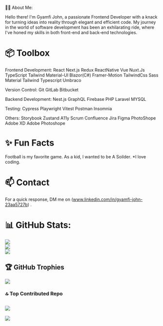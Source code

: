  👨‍💻 About Me:
 
Hello there! I'm Gyamfi John, a passionate Frontend Developer with a knack for turning ideas into reality through elegant and efficient code. My journey in the world of software development has been an exhilarating ride, where I've honed my skills in both front-end and back-end technologies.


# 📦 Toolbox
Frontend Development: React Next.js Redux ReactNative Vue Nuxt.Js TypeScript Tailwind Material-UI Blazor(C#)
Framer-Motion TailwindCss Sass Material Tailwind Typescript Umbraco 

Version Control: Git GitLab Bitbucket

Backend Development: Nest.js GraphQL Firebase PHP Laravel MYSQL

Testing: Cypress Playwright Vitest Postman Insomnia

Others: Storybook Zustand A11y Scrum Confluence Jira Figma PhotoShope Adobe XD Adobe Photoshope 

# ✨ Fun Facts
Football is my favorite game.
As a kid, I wanted to be A Soilder.
*I love coding.

# 📫 Contact
For a quick response, DM me on  (www.linkedin.com/in/gyamfi-john-23aa5727b) .

# 📊 GitHub Stats:
![](https://github-readme-stats.vercel.app/api?username=gyamficodes&theme=dark&hide_border=false&include_all_commits=true&count_private=false)<br/>
![](https://github-readme-streak-stats.herokuapp.com/?user=gyamficodes&theme=dark&hide_border=false)<br/>
![](https://github-readme-stats.vercel.app/api/top-langs/?username=gyamficodes&theme=dark&hide_border=false&include_all_commits=true&count_private=false&layout=compact)

## 🏆 GitHub Trophies
![](https://github-profile-trophy.vercel.app/?username=gyamficodes&theme=gruvbox&no-frame=false&no-bg=true&margin-w=4)

### 🔝 Top Contributed Repo
![](https://github-contributor-stats.vercel.app/api?username=gyamficodes&limit=5&theme=dark&combine_all_yearly_contributions=true)
---
[![](https://visitcount.itsvg.in/api?id=gyamficodes&icon=4&color=0)](https://visitcount.itsvg.in)

<!-- Proudly created with GPRM ( https://gprm.itsvg.in ) -->
